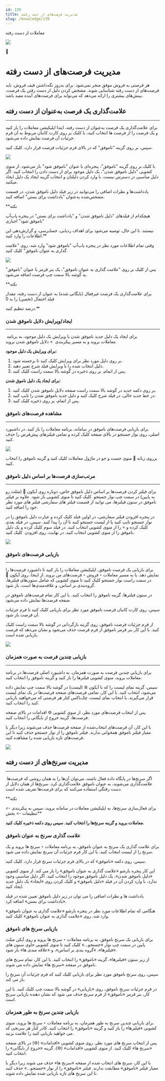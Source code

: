 ```yaml
---
id: 139
title: مدیریت فرصت‌های از دست رفته
slug: /knowledge/139
---
```



 

معاملات از دست رفته

 

![](https://odoofarsi.com/web/image/2647?access_token=803f4b8d-bcb9-483b-b43b-e9b25426bb81)

📖

# مدیریت فرصت‌های از دست رفته

هر فرصتی به فروش موفق منجر نمی‌شود. برای به‌روز نگه‌داشتن قیف فروش، باید فرصت‌های از دست رفته شناسایی شوند. مشخص کردن دلیل از دست رفتن یک فرصت، بینش‌های بیشتری را ارائه می‌دهد که می‌تواند برای فرصت‌های آینده مفید باشد.

## **علامت‌گذاری یک فرصت به‌عنوان از دست رفته**

---

برای علامت‌گذاری یک فرصت به‌عنوان از دست رفته، ابتدا اپلیکیشن معاملات را باز کنید و یک فرصت را از فرصت ها انتخاب کنید، با کلیک بر روی کارت کانبان مربوط به آن فرم جزئیات آن فرصت نمایش داده می‌شود.

سپس، بر روی گزینه "ناموفق" که در بالای فرم جزئیات فرصت قرار دارد، کلیک کنید.

![](https://odoofarsi.com/web/image/1332-7b649096/Screen%20Shot%202024-07-14%20at%202.24.08%20PM.png?access_token=707322a9-692b-43ce-a2c3-a40f39c4f687)

با کلیک بر روی گزینه "ناموفق"، پنجره‌ای با عنوان "ناموفق شود" باز می‌شود. از منوی کشویی "دلیل ناموفق شدن"، یک دلیل موجود برای از دست دادن را انتخاب کنید. اگر دلیل مناسبی در دسترس نیست، با وارد کردن دلیلتان و انتخاب گزینه ایجاد یک دلیل ایجاد میکنید.

یادداشت‌ها و نظرات اضافی را می‌توانید در زیر فیلد دلیل ناموفق شدن، در قسمت مشخص‌شده به‌عنوان "یادداشت برای بستن" اضافه کنید.

**نکته  
  
هیچکدام از فیلدهای "دلیل ناموفق شدن" و "یادداشت برای بستن" در پنجره پاپ‌آپ "ناموفق شود" اجباری   
  
نیستند. با این حال، توصیه می‌شود برای اهداف ردیابی، حسابرسی، و گزارش‌دهی این اطلاعات را وارد کنید.**

وقتی تمام اطلاعات مورد نظر در پنجره پاپ‌آپ "ناموفق شود" وارد شد، روی "علامت گذاری به عنوان ناموفق" کلیک کنید.

![](https://odoofarsi.com/web/image/1333-1724c713/image.png?access_token=be3057c9-1fdf-4fb7-a821-0dc2e35541ae)

پس از کلیک بر روی "علامت گذاری به عنوان ناموفق"، یک بنر قرمز با عنوان "ناموفق" به گوشه بالا سمت چپ فرصت اضافه می‌شود.

**نکته  
  
برای علامت‌گذاری یک فرصت غیرفعال (بایگانی شده) به عنوان از دست رفته، مقدار فیلد احتمال (تخمین) را به 0   
  
درصد تنظیم کنید.**

### **ایجاد/ویرایش دلایل ناموفق شدن**

---

 برای ایجاد یک دلیل جدید ناموفق شدن یا ویرایش یک دلیل موجود، به برنامه معاملات بروید و به مسیر پیکربندی  > دلایل ناموفق شدن بروید.

**برای ویرایش یک دلیل موجود:**

1. بر روی دلیل مورد نظر برای ویرایش کلیک کنید تا برجسته شود.
2. دلیل انتخاب شده را با ویرایش فیلد شرح تغییر دهید.
3. پس از اتمام، بر روی ذخیره در گوشه بالا سمت راست کلیک کنید.

**برای ایجاد یک دلیل ناموق شدن:**

1. بر روی دکمه جدید در گوشه بالا سمت راست صفحه دلایل ناموفق شدن کلیک کنید.
2. در خط جدید خالی، در فیلد شرح کلیک کنید و دلیل جدید ناموفق شدن را تایپ کنید.
3. پس از اتمام، بر روی ذخیره کلیک کنید.

### **مشاهده فرصت‌های ناموفق**

---

برای بازیابی فرصت‌های ناموفق در سامانه، برنامه معاملات را باز کنید. در داشبورد اصلی، روی نوار جستجو در بالای صفحه کلیک کرده و تمامی فیلترهای پیش‌فرض را حذف کنید.

![](https://odoofarsi.com/web/image/1351-77959ca5/Screen%20Shot%202024-07-18%20at%2011.07.40%20AM.png?access_token=8cb23a63-04dc-491a-a3d3-41a2c2152378)

برروی زبانه 🔻 منوی جست و جو در ماژول معاملات کلیک کنید و گزینه ناموفق را انتخاب کنید.

### **مرتب‌سازی فرصت‌ها بر اساس دلیل ناموفق**

---

برای فیلتر کردن فرصت‌ها بر اساس دلیل ناموفق خاص، دوباره روی آیکون 🔻 (مثلث رو به پایین) در سمت چپ نوار جستجو  کلیک کنید تا منوی کشویی باز شود. علاوه بر فیلتر ناموفق در ستون فیلترها، می توانید از قسمت فیلتر های سفارشی فیلتر های مورد نظر خود را اضافه کنید.

در پنجره افزودن فیلتر سفارشی، در اولین فیلد کلیک کرده و عبارت دلیل ناموفق را در نوار جستجو تایپ کنید یا از لیست جستجو کنید تا آن را پیدا کنید. سپس، در فیلد بعدی کلیک کرده و = را از منوی کشویی انتخاب کنید. در فیلد سوم کلیک کرده و یک دلیل ناموفق را از منوی کشویی انتخاب کنید. در نهایت، روی افزودن  کلیک کنید.

![](https://odoofarsi.com/web/image/1335-e686a1c3/image.png?access_token=3136e9ae-d14b-48ff-abdc-61532a678306)

### **بازیابی فرصت‌های ناموفق**

---

برای بازیابی یک فرصت ناموفق، اپلیکیشن معاملات را باز کنید تا داشبورد فرصت‌ها را نمایش دهد. یا به مسیر معاملات ‣ فروش ‣ فرصت‌های من بروید. از اینجا، روی آیکون 🔻 در سمت راست نوار جستجو کلیک کنید تا منوی کشویی که شامل ستون‌های فیلترها، گروه‌بندی بر اساس، و علاقه‌مندی‌ها است، باز شود.

در ستون فیلترها، گزینه ناموفق را انتخاب کنید. با این کار تمام فرصت‌های ناموفق در صفحه فرصت‌ها نمایش داده می‌شود.

سپس، روی کارت کانبان فرصت ناموفق مورد نظر برای بازیابی کلیک کنید تا فرم جزئیات آن فرصت باز شود.

از فرم جزئیات فرصت ناموفق، روی گزینه بازگردانی در گوشه بالا سمت راست کلیک کنید. با این کار بنر قرمز ناموفق از فرم فرصت حذف می‌شود و نشان می‌دهد که فرصت بازیابی شده است.

![](https://odoofarsi.com/web/image/1336-098deeac/Screen%20Shot%202024-07-14%20at%203.31.06%20PM.png?access_token=e4221fcf-0adb-4179-b946-93ffb669f87f)

### **بازیابی چندین فرصت به صورت همزمان**

---

برای بازیابی چندین فرصت به صورت همزمان، به داشبورد اصلی فرصت‌ها در برنامه معاملات بروید، منوی کشویی فیلترها را باز کنید و گزینه ناموفق را انتخاب کنید.

سپس، گزینه نمای لیست را که با آیکون ≣ (لیست) در گوشه بالا سمت چپ نمایش داده می‌شود، انتخاب کنید. با این کار، تمامی فرصت‌های صفحه فرصت‌ها در یک نمای لیست قرار می‌گیرند. با انتخاب نمای لیست، چک‌باکس کنار هر فرصتی که می‌خواهید بازیابی کنید را انتخاب کنید.

پس از انتخاب فرصت‌های مورد نظر، از منوی کشویی ⚙️ اقدامات در بالای صفحه فرصت‌ها، گزینه خروج از بایگانی را انتخاب کنید.

با این کار، آن فرصت‌های انتخاب‌شده از صفحه فرصت‌ها حذف می‌شوند زیرا دیگر با معیار فیلتر ناموفق همخوانی ندارند. فیلتر ناموفق را از نوار جستجو حذف کنید تا این فرصت‌های تازه بازیابی شده را مشاهده کنید.

![](https://odoofarsi.com/web/image/1338-8333deb6/image.png?access_token=bd888e12-d876-4851-af64-f43b4dce2c22)

## **مدیریت سرنخ‌های از دست رفته**

---

 اگر سرنخ‌ها در پایگاه داده فعال باشند، می‌توان آن‌ها را به همان روشی که فرصت‌ها علامت‌گذاری می‌شوند، به عنوان ناموفق علامت‌گذاری کرد. سرنخ‌ها از همان دلایل از دست رفتگی استفاده می‌کنند که برای فرصت‌ها تعریف شده است.

**نکته  
  
برای فعال‌سازی سرنخ‌ها، به اپلیکیشن معاملات در سامانه بروید، سپس به پیکربندی -> تنظیمات -> بخش**  
  
**معاملات بروید و گزینه سرنخ‌ها را انتخاب کنید. سپس روی دکمه ذخیره کلیک کنید.**

### **علامت گذاری سرنخ به عنوان ناموفق**

برای علامت گذاری یک سرنخ به عنوان ناموفق، به برنامه معاملات ‣ سرنخ ها بروید و یک سرنخ را از لیست انتخاب کنید. با این کار فرم جزئیات آن سرنخ نمایش داده می شود.

سپس، روی دکمه «ناموفق» که در بالای فرم جزئیات سرنخ قرار دارد، کلیک کنید.

این کار پنجره بازشو «علامت گذاری به عنوان ناموفق» را باز می کند. از منوی کشویی «دلیل ناموفق شدن»، یک دلیل ناموفق موجود را انتخاب کنید. اگر دلیل مناسبی وجود ندارد، با وارد کردن آن در فیلد «دلیل ناموفق» و کلیک کردن روی «ایجاد» یک دلیل جدید ایجاد کنید.

یادداشت ها و نظرات اضافی را می توان در زیر دلیل ناموفق تعیین شده در فیلد «یادداشت برای بستن» اضافه کرد.

هنگامی که تمام اطلاعات مورد نظر در پنجره بازشو «علامت گذاری به عنوان ناموفق» وارد شد، روی «علامت گذاری به عنوان ناموفق» کلیک کنید.

### **بازیابی سرنخ های ناموفق**

برای بازیابی یک سرنخ ناموفق، به برنامه معاملات ‣ سرنخ ها بروید و روی آیکن مثلث پایین در سمت چپ نوار «جستجو...» کلیک کنید تا منوی کشویی حاوی ستون های «فیلترها»، «گروه بندی بر اساس»، و «علاقه مندی ها» باز شود.

از زیر ستون «فیلترها»، گزینه «ناموفق» را انتخاب کنید. با این کار، تمام سرنخ های ناموفق در صفحه «سرنخ ها» نمایش داده می شوند.

سپس، روی سرنخ ناموفق مورد نظر برای بازیابی کلیک کنید که فرم جزئیات آن سرنخ را باز می کند.

در فرم جزئیات سرنخ ناموفق، روی «بازیابی» در گوشه بالا سمت چپ کلیک کنید. با این کار، بنر قرمز «ناموفق» از فرم سرنخ حذف می شود که نشان دهنده بازیابی سرنخ است.

### **بازیابی چندین سرنخ به طور همزمان**

برای بازیابی چندین سرنخ به طور همزمان، به برنامه معاملات ‣ سرنخ ها بروید، منوی کشویی «فیلترها» را باز کنید و گزینه «ناموفق» را انتخاب کنید. کادر کنار هر سرنخی که می خواهید بازیابی کنید را علامت بزنید.

پس از انتخاب سرنخ های مورد نظر، روی منوی کشویی «اقدامات» (⚙️) در بالای صفحه «سرنخ ها» کلیک کنید. از منوی کشویی «اقدامات» (⚙️)، گزینه «خروج از بایگانی» را انتخاب کنید.

با این کار، سرنخ های انتخاب شده از صفحه «سرنخ ها» حذف می شوند زیرا دیگر با معیار فیلتر «ناموفق» مطابقت ندارند. فیلتر «ناموفق» را از نوار «جستجو...» حذف کنید تا این سرنخ های تازه بازیابی شده نمایش داده شوند.